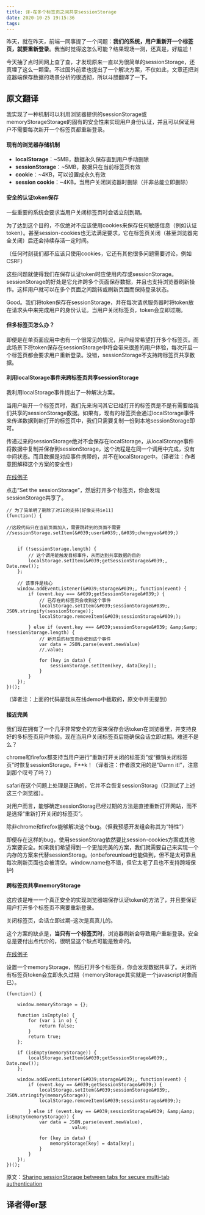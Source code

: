 ```yaml
---
title: 译-在多个标签页之间共享sessionStorage
date: 2020-10-25 19:15:36
tags:
---
```


昨天，就在昨天，前端一同事提了一个问题：**我们的系统，用户重新开一个标签页，就要重新登录**。我当时觉得这怎么可能？结果现场一测，还真是，好尴尬！

今天抽了点时间网上查了查，才发现原来一直以为很简单的sessionStorage，还真埋了这么一颗雷。不过国外前辈也提出了一个解决方案，不仅如此，文章还把浏览器端保存数据的场景分析的很透彻，所以斗胆翻译了一下。

<!-- more -->

## 原文翻译


我实现了一种机制可以利用浏览器提供的sessionStorage或memoryStorageStorage的固有的安全性来实现用户身份认证，并且可以保证用户不需要每次新开一个标签页都重新登录。

#### 现有的浏览器存储机制

- **localStorage**：~5MB，数据永久保存直到用户手动删除
- **sessionStorage**：~5MB，数据只在当前标签页有效
- **cookie**：~4KB，可以设置成永久有效
- **session cookie**：~4KB，当用户关闭浏览器时删除（并非总能立即删除）

#### 安全的认证token保存

一些重要的系统会要求当用户关闭标签页时会话立刻到期。

为了达到这个目的，不仅绝对不应该使用cookies来保存任何敏感信息（例如认证token）。甚至session-cookies也无法满足要求，它在标签页关闭（甚至浏览器完全关闭）后还会持续存活一定时间。

（任何时刻我们都不应该只使用cookies，它还有其他很多问题需要讨论，例如CSRF）

这些问题就使得我们在保存认证token时应使用内存或sessionStorage。sessionStorage的好处是它允许跨多个页面保存数据，并且也支持浏览器刷新操作。这样用户就可以在多个页面之间跳转或刷新页面而保持登录状态。

Good。我们将token保存在sessionStorage，并在每次请求服务器时将token放在请求头中来完成用户的身份认证。当用户关闭标签页，token会立即过期。

#### 但多标签页怎么办？

即便是在单页面应用中也有一个很常见的情况，用户经常希望打开多个标签页。而此场景下将token保存在sessionStorage中将会带来很差的用户体验，每次开启一个标签页都会要求用户重新登录。没错，sessionStorage不支持跨标签页共享数据。

#### 利用localStorage事件来跨标签页共享sessionStorage

我利用localStorage事件提出了一种解决方案。

当用户新开一个标签页时，我们先来询问其它已经打开的标签页是不是有需要给我们共享的sessionStorage数据。如果有，现有的标签页会通过localStorage事件来传递数据到新打开的标签页中，我们只需要复制一份到本地sessionStorage即可。

传递过来的sessionStorage绝对不会保存在localStorage，从localStorage事件将数据中复制并保存到sessionStorage，这个流程是在同一个调用中完成，没有中间状态。而且数据是对应事件携带的，并不在localStorage中。（译者注：作者意图解释这个方案的安全性）

[在线例子](https://blog.guya.net/security/browser_session/sessionStorage.html)

点击“Set the sessionStorage”，然后打开多个标签页，你会发现sessionStorage共享了。

```
// 为了简单明了删除了对IE的支持[好像支持ie11]
(function() {

//这段代码只在当前页面加入，需要跳转到的页面不需要
//sessionStorage.setItem(&#039;user&#039;,&#039;chengyao&#039;)


	if (!sessionStorage.length) {
		// 这个调用能触发目标事件，从而达到共享数据的目的
		localStorage.setItem(&#039;getSessionStorage&#039;, Date.now());
	};

	// 该事件是核心
	window.addEventListener(&#039;storage&#039;, function(event) {
		if (event.key === &#039;getSessionStorage&#039;) {
			// 已存在的标签页会收到这个事件
			localStorage.setItem(&#039;sessionStorage&#039;, JSON.stringify(sessionStorage));
			localStorage.removeItem(&#039;sessionStorage&#039;);

		} else if (event.key === &#039;sessionStorage&#039; &amp;&amp; !sessionStorage.length) {
			// 新开启的标签页会收到这个事件
			var data = JSON.parse(event.newValue)
			//,value;

			for (key in data) {
				sessionStorage.setItem(key, data[key]);
			}
		}
	});
})();
```

（译者注：上面的代码是我从在线demo中截取的，原文中并无提到）

#### 接近完美

我们现在拥有了一个几乎非常安全的方案来保存会话token在浏览器里，并支持良好的多标签页用户体验。现在当用户关闭标签页后能确保会话立即过期。难道不是么？

chrome和firefox都支持当用户进行“重新打开关闭的标签页”或“撤销关闭标签页”时恢复sessionStorage。F**k！（译者注：作者原文用的是“Damn it!”，注意到那个叹号了吗？）

safari在这个问题上处理是正确的，它并不会恢复sessionStorag（只测试了上述这三个浏览器）。

对用户而言，能够确定sessionStorag已经过期的方法是直接重新打开网站，而不是选择“重新打开关闭的标签页”。

除非chrome和firefox能够解决这个bug。（但我预感开发组会称其为“特性”）

即便存在这样的bug，使用sessionStorag依然要比session-cookies方案或其他方案要安全。如果我们希望得到一个更加完美的方案，我们就需要自己来实现一个内存的方案来代替sessionStorag。(onbeforeunload也能做到，但不是太可靠且每次刷新页面也会被清空。window.name也不错，但它太老了且也不支持跨域保护)

#### 跨标签页共享memoryStorage

这应该是唯一一个真正安全的实现浏览器端保存认证token的方法了，并且要保证用户打开多个标签页不需要重新登录。

关闭标签页，会话立即过期–这次是真真儿的。

这个方案的缺点是，**当只有一个标签页时**，浏览器刷新会导致用户重新登录。安全总是要付出点代价的，很明显这个缺点可能是致命的。

[在线例子](https://blog.guya.net/security/browser_session/memoryStorage.html)

设置一个memoryStorage，然后打开多个标签页，你会发现数据共享了。关闭所有标签页token会立即永久过期（memoryStorage其实就是一个javascript对象而已）。

```
(function() {

	window.memoryStorage = {};

	function isEmpty(o) {
		for (var i in o) {
	  		return false;
	 	}
	 	return true;
	};

	if (isEmpty(memoryStorage)) {
		localStorage.setItem(&#039;getSessionStorage&#039;, Date.now());
	};

	window.addEventListener(&#039;storage&#039;, function(event) {
		if (event.key == &#039;getSessionStorage&#039;) {
			localStorage.setItem(&#039;sessionStorage&#039;, JSON.stringify(memoryStorage));
			localStorage.removeItem(&#039;sessionStorage&#039;);

		} else if (event.key == &#039;sessionStorage&#039; &amp;&amp; isEmpty(memoryStorage)) {
			var data = JSON.parse(event.newValue),
						value;

			for (key in data) {
				memoryStorage[key] = data[key];
			}
		}
	});
})();
```

原文：[Sharing sessionStorage between tabs for secure multi-tab authentication](https://blog.guya.net/2015/06/12/sharing-sessionstorage-between-tabs-for-secure-multi-tab-authentication/)

## 译者得er瑟